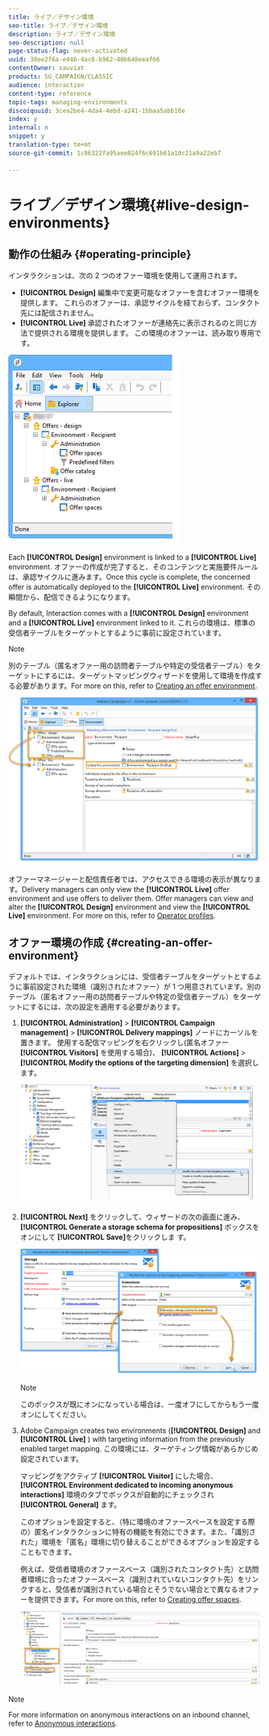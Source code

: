 ```yaml
---
title: ライブ／デザイン環境
seo-title: ライブ／デザイン環境
description: ライブ／デザイン環境
seo-description: null
page-status-flag: never-activated
uuid: 38ee2f6a-e446-4ac6-b962-40b648eeaf66
contentOwner: sauviat
products: SG_CAMPAIGN/CLASSIC
audience: interaction
content-type: reference
topic-tags: managing-environments
discoiquuid: 3cea2be4-4da4-4ebd-a241-1bbaa5abb16e
index: y
internal: n
snippet: y
translation-type: tm+mt
source-git-commit: 1c86322fa95aee024f6c691b61a10c21a9a22eb7

---
```



# ライブ／デザイン環境{#live-design-environments}

## 動作の仕組み {#operating-principle}

インタラクションは、次の 2 つのオファー環境を使用して運用されます。

* **[!UICONTROL Design]** 編集中で変更可能なオファーを含むオファー環境を提供します。 これらのオファーは、承認サイクルを経ておらず、コンタクト先には配信されません。
* **[!UICONTROL Live]** 承認されたオファーが連絡先に表示されるのと同じ方法で提供される環境を提供します。 この環境のオファーは、読み取り専用です。

![](assets/offer_environments_overview_001.png)

Each **[!UICONTROL Design]** environment is linked to a **[!UICONTROL Live]** environment. オファーの作成が完了すると、そのコンテンツと実施要件ルールは、承認サイクルに進みます。Once this cycle is complete, the concerned offer is automatically deployed to the **[!UICONTROL Live]** environment. その瞬間から、配信できるようになります。

By default, Interaction comes with a **[!UICONTROL Design]** environment and a **[!UICONTROL Live]** environment linked to it. これらの環境は、標準の受信者テーブルをターゲットとするように事前に設定されています。

>[!NOTE]
>
>別のテーブル（匿名オファー用の訪問者テーブルや特定の受信者テーブル）をターゲットにするには、ターゲットマッピングウィザードを使用して環境を作成する必要があります。For more on this, refer to [Creating an offer environment](#creating-an-offer-environment).

![](assets/offer_environments_overview_002.png)

オファーマネージャーと配信責任者では、アクセスできる環境の表示が異なります。Delivery managers can only view the **[!UICONTROL Live]** offer environment and use offers to deliver them. Offer managers can view and alter the **[!UICONTROL Design]** environment and view the **[!UICONTROL Live]** environment. For more on this, refer to [Operator profiles](../../interaction/using/operator-profiles.md).

## オファー環境の作成 {#creating-an-offer-environment}

デフォルトでは、インタラクションには、受信者テーブルをターゲットとするように事前設定された環境（識別されたオファー）が 1 つ用意されています。別のテーブル（匿名オファー用の訪問者テーブルや特定の受信者テーブル）をターゲットにするには、次の設定を適用する必要があります。

1. **[!UICONTROL Administration]** > **[!UICONTROL Campaign management]** > **[!UICONTROL Delivery mappings]** ノードにカーソルを置きます。 使用する配信マッピングを右クリックし(匿名オファー&#x200B;**[!UICONTROL Visitors]** を使用する場合)、 **[!UICONTROL Actions]** > **[!UICONTROL Modify the options of the targeting dimension]** を選択します。

   ![](assets/offer_env_anonymous_001.png)

1. **[!UICONTROL Next]** をクリックして、ウィザードの次の画面に進み、 **[!UICONTROL Generate a storage schema for propositions]** ボックスをオンにして **[!UICONTROL Save]**&#x200B;をクリックしま す。

   ![](assets/offer_env_anonymous_002.png)

   >[!NOTE]
   >
   >このボックスが既にオンになっている場合は、一度オフにしてからもう一度オンにしてください。

1. Adobe Campaign creates two environments (**[!UICONTROL Design]** and **[!UICONTROL Live]** ) with targeting information from the previously enabled target mapping. この環境には、ターゲティング情報があらかじめ設定されています。

   マッピングをアクティブ **[!UICONTROL Visitor]** にした場合、 **[!UICONTROL Environment dedicated to incoming anonymous interactions]** 環境のタブでボックスが自動的にチェックされ **[!UICONTROL General]** ます。

   このオプションを設定すると、（特に環境のオファースペースを設定する際の）匿名インタラクションに特有の機能を有効にできます。また、「識別された」環境を「匿名」環境に切り替えることができるオプションを設定することもできます。

   例えば、受信者環境のオファースペース（識別されたコンタクト先）と訪問者環境に合ったオファースペース（識別されていないコンタクト先）をリンクすると、受信者が識別されている場合とそうでない場合とで異なるオファーを提供できます。For more on this, refer to [Creating offer spaces](../../interaction/using/creating-offer-spaces.md).

   ![](assets/offer_env_anonymous_003.png)

>[!NOTE]
>
>For more information on anonymous interactions on an inbound channel, refer to [Anonymous interactions](../../interaction/using/anonymous-interactions.md).


